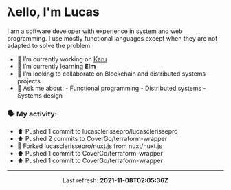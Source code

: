# λello, I'm Lucas

I am a software developer with experience in system and web programming. I use mostly functional languages except when they are not adapted to solve the problem.

- 🔭 I’m currently working on [Karu](https://github.com/lucasclerissepro/karu)
- 🌱 I’m currently learning **Elm**
- 👯 I’m looking to collaborate on Blockchain and distributed systems projects
- 💬 Ask me about:
      - Functional programming
      - Distributed systems
      - Systems design

### 🗣 My activity:

* ⬆️ Pushed 1 commit to lucasclerissepro/lucasclerissepro
* ⬆️ Pushed 2 commits to CoverGo/terraform-wrapper
* 🍴 Forked lucasclerissepro/nuxt.js from nuxt/nuxt.js
* ⬆️ Pushed 1 commit to CoverGo/terraform-wrapper
* ⬆️ Pushed 1 commit to CoverGo/terraform-wrapper
---

<p align="center">
  Last refresh: 
  <b>2021-11-08T02:05:36Z</b>
</p>
